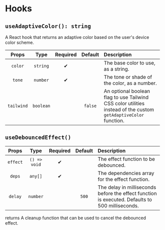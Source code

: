 # Hooks

## `useAdaptiveColor(): string`

A React hook that returns an adaptive color based on the user's device color scheme.

|   Props    |   Type    | Required | Default | Description                                                                                                     |
| :--------: | :-------: | :------: | :-----: | :-------------------------------------------------------------------------------------------------------------- |
|  `color`   | `string`  |    ✔    |         | The base color to use, as a string.                                                                             |
|   `tone`   | `number`  |    ✔    |         | The tone or shade of the color, as a number.                                                                    |
| `tailwind` | `boolean` |          | `false` | An optional boolean flag to use Tailwind CSS color utilities instead of the custom `getAdaptiveColor` function. |

## `useDebouncedEffect()`

|   Props    |   Type    | Required | Default | Description                                                                                                     |
| :--------: | :-------: | :------: | :-----: | :-------------------------------------------------------------------------------------------------------------- |
|  `effect`   | `() => void`  |    ✔     |         | The effect function to be debounced.                                                                             |
|   `deps`   | `any[]`  |    ✔     |         | The dependencies array for the effect function.                                                                    |
| `delay` | `number` |         |   `500`  | The delay in milliseconds before the effect function is executed. Defaults to 500 milliseconds. |

returns A cleanup function that can be used to cancel the debounced effect.
